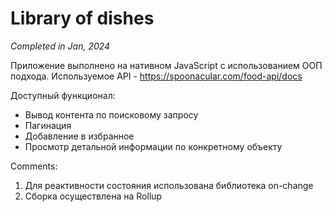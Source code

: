 # Library of dishes

_Completed in Jan, 2024_

Приложение выполнено на нативном JavaScript с использованием ООП подхода. Используемое API - https://spoonacular.com/food-api/docs

Доступный функционал:
 
- Вывод контента по поисковому запросу
- Пагинация
- Добавление в избранное
- Просмотр детальной информации по конкретному объекту

Comments:

1. Для реактивности состояния использована библиотека on-change 
1. Сборка осуществлена на Rollup
